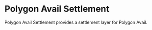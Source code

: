 # Polygon Avail Settlement

Polygon Avail Settlement provides a settlement layer for Polygon Avail.
